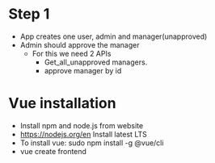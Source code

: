 # Step 1
- App creates one user, admin and manager(unapproved)
- Admin should approve the manager
  - For this we need 2 APIs
    - Get_all_unapproved managers.
    - approve manager by id

# Vue installation
- Install npm and node.js from website
- https://nodejs.org/en Install latest LTS
- To install vue:
  sudo npm install -g @vue/cli
- vue create frontend
